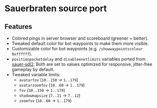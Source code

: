 # Sauerbraten source port

## Features

- Colored pings in server browser and scoreboard (greener = better).
- Tweaked default color for bot waypoints to make them more visible.
- Customizable color for bot waypoints (e.g. `/showwaypointscolour 0xffffff`).
- `positionpacketdelay` and `disableenetlimits` variables ported from
  [sauer-sdl2](https://github.com/extra-a/sauer-sdl2).
  Both are set to values optimized for responsive, jitter-free gameplay by default.
- Tweaked variable limits:
  - `avatarfov` (`10..150` -> `1..179`)
  - `avatarzoomfov` (`10..60` -> `1..179`)
  - `fov` (`10..150` -> `1..179`)
  - `shadowmapsize` (`7..11` -> `7..12`)
  - `zoomfov` (`10..60` -> `1..179`)
